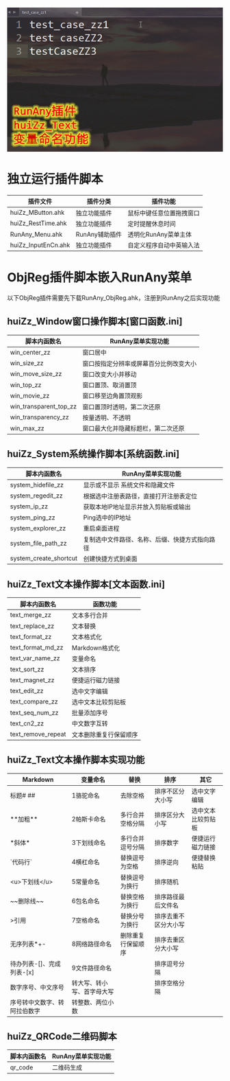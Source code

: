 ![RunAny_huiZz_Text变量命名功能](/assets/images/RunAny_huiZz_Text变量命名功能.gif)

# 独立运行插件脚本
| 插件文件            | 插件分类       | 插件功能                 |
| ------------------- | -------------- | ------------------------ |
| huiZz_MButton.ahk   | 独立功能插件   | 鼠标中键任意位置拖拽窗口 |
| huiZz_RestTime.ahk  | 独立功能插件   | 定时提醒休息时间         |
| RunAny_Menu.ahk     | RunAny辅助插件 | 透明化RunAny菜单主体     |
| huiZz_InputEnCn.ahk | 独立功能插件   | 自定义程序自动中英输入法  |

# ObjReg插件脚本嵌入RunAny菜单
以下ObjReg插件需要先下载RunAny_ObjReg.ahk，注册到RunAny之后实现功能

## huiZz_Window窗口操作脚本[窗口函数.ini]

| 脚本内函数名           | RunAny菜单实现功能                     |
| ---------------------- | -------------------------------------- |
| win_center_zz          | 窗口居中                               |
| win_size_zz            | 窗口按指定分辨率或屏幕百分比例改变大小 |
| win_move_size_zz       | 窗口改变大小并移动                     |
| win_top_zz             | 窗口置顶、取消置顶                     |
| win_movie_zz           | 窗口移至边角置顶观影                   |
| win_transparent_top_zz | 窗口置顶时透明，第二次还原             |
| win_transparency_zz    | 按量透明、不透明                       |
| win_max_zz             | 窗口最大化并隐藏标题栏，第二次还原     |

## huiZz_System系统操作脚本[系统函数.ini]

| 脚本内函数名           | RunAny菜单实现功能                             |
| ---------------------- | ---------------------------------------------- |
| system_hidefile_zz     | 显示或不显示 系统文件和隐藏文件                |
| system_regedit_zz      | 根据选中注册表路径，直接打开注册表定位         |
| system_ip_zz           | 获取本地IP地址显示并放入剪贴板或输出           |
| system_ping_zz         | Ping选中的IP地址                               |
| system_explorer_zz     | 重启桌面进程                                   |
| system_file_path_zz    | 复制选中文件路径、名称、后缀、快捷方式指向路径 |
| system_create_shortcut | 创建快捷方式到桌面                             |

## huiZz_Text文本操作脚本[文本函数.ini]

| 脚本内函数名       | 函数功能               |
| ------------------ | ---------------------- |
| text_merge_zz      | 文本多行合并           |
| text_replace_zz    | 文本替换               |
| text_format_zz     | 文本格式化             |
| text_format_md_zz  | Markdown格式化         |
| text_var_name_zz   | 变量命名               |
| text_sort_zz       | 文本排序               |
| text_magnet_zz     | 便捷运行磁力链接       |
| text_edit_zz       | 选中文字编辑           |
| text_compare_zz    | 选中文本比较剪贴板     |
| text_seq_num_zz    | 批量添加序号           |
| text_cn2_zz        | 中文数字互转           |
| text_remove_repeat | 文本删除重复行保留顺序 |

## huiZz_Text文本操作脚本实现功能

| Markdown                     | 变量命名                   | 替换               | 排序                 | 其它               |
| ---------------------------- | -------------------------- | ------------------ | -------------------- | ------------------ |
| 标题# ##                     | 1骆驼命名                  | 去除空格           | 排序不区分大小写     | 选中文字编辑       |
| \*\*加粗\*\*                 | 2帕斯卡命名                | 多行合并空格分隔   | 排序区分大小写       | 选中文本比较剪贴板 |
| \*斜体\*                     | 3下划线命名                | 多行合并逗号分隔   | 排序数字             | 便捷运行磁力链接   |
| \`代码行\`                   | 4横杠命名                  | 替换逗号为空格     | 排序逆向             | 便捷替换粘贴       |
| \<u\>下划线\</u\>              | 5常量命名                  | 替换逗号为换行     | 排序随机             |                    |
| \~\~删除线\~\~                 | 6包名命名                  | 替换空格为换行     | 排序路径最后文件名   |                    |
| \>引用                       | 7空格命名                  | 替换分号为换行     | 排序去重不区分大小写 |                    |
| 无序列表\*+-                 | 8网络路径命名              | 删除重复行保留顺序 | 排序去重区分大小写   |                    |
| 待办列表-[]、完成列表-[x]    | 9文件路径命名              |                    | 排序逗号分隔         |                    |
| 数字序号、中文序号           | 转大写、转小写、首字母大写 |                    | 排序空格分隔         |                    |
| 序号转中文数字、转阿拉伯数字 | 转整数、两位小数           |                    |                      |                    |

## huiZz_QRCode二维码脚本

| 脚本内函数名 | RunAny菜单实现功能 |
| ------------ | ------------------ |
| qr_code      | 二维码生成         |


